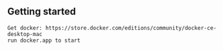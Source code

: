 ## Getting started

```
Get docker: https://store.docker.com/editions/community/docker-ce-desktop-mac
run docker.app to start

```
